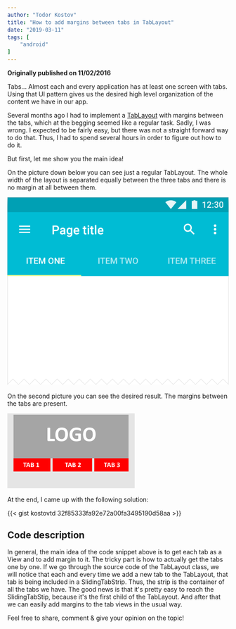 ```yaml
---
author: "Todor Kostov"
title: "How to add margins between tabs in TabLayout"
date: "2019-03-11"
tags: [
    "android"
]
---
```


**Originally published on 11/02/2016**

Tabs... Almost each and every application has at least one screen with tabs. Using that UI pattern gives us the desired high level organization of the content we have in our app.

Several months ago I had to implement a [TabLayout](https://developer.android.com/reference/com/google/android/material/tabs/TabLayout) with margins between the tabs, which at the begging seemed like a regular task. Sadly, I was wrong. I expected to be fairly easy, but there was not a straight forward way to do that. Thus, I had to spend several hours in order to figure out how to do it.

But first, let me show you the main idea!

On the picture down below you can see just a regular TabLayout. The whole width of the layout is separated equally between the three tabs and there is no margin at all between them.

![](/components_tabs_usage_mobile3.png)

On the second picture you can see the desired result. The margins between the tabs are present.

![](/tabs_margin.png)

At the end, I came up with the following solution:

{{< gist kostovtd 32f85333fa92e72a00fa3495190d58aa >}}

## Code description
In general, the main idea of the code snippet above is to get each tab as a View and to add margin to it. The tricky part is how to actually get the tabs one by one. If we go through the source code of the TabLayout class, we will notice that each and every time we add a new tab to the TabLayout, that tab is being included in a SlidingTabStrip. Thus, the strip is the container of all the tabs we have. The good news is that it's pretty easy to reach the SlidingTabStip, because it's the first child of the TabLayout. And after that we can easily add margins to the tab views in the usual way.

Feel free to share, comment & give your opinion on the topic!